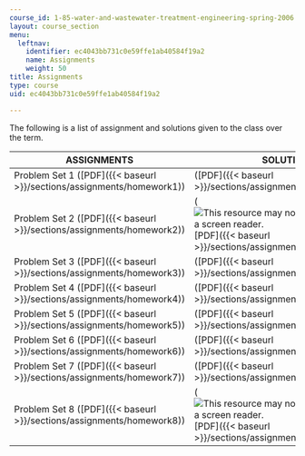 ```yaml
---
course_id: 1-85-water-and-wastewater-treatment-engineering-spring-2006
layout: course_section
menu:
  leftnav:
    identifier: ec4043bb731c0e59ffe1ab40584f19a2
    name: Assignments
    weight: 50
title: Assignments
type: course
uid: ec4043bb731c0e59ffe1ab40584f19a2

---
```


The following is a list of assignment and solutions given to the class over the term.

| ASSIGNMENTS | SOLUTIONS |
| --- | --- |
| Problem Set 1 ([PDF]({{< baseurl >}}/sections/assignments/homework1)) | ([PDF]({{< baseurl >}}/sections/assignments/homework1soln)) |
| Problem Set 2 ([PDF]({{< baseurl >}}/sections/assignments/homework2)) | (![This resource may not render correctly in a screen reader.](/images/inacessible.gif)[PDF]({{< baseurl >}}/sections/assignments/homework2soln)) |
| Problem Set 3 ([PDF]({{< baseurl >}}/sections/assignments/homework3)) | ([PDF]({{< baseurl >}}/sections/assignments/homework3soln)) |
| Problem Set 4 ([PDF]({{< baseurl >}}/sections/assignments/homework4)) | ([PDF]({{< baseurl >}}/sections/assignments/homework4soln)) |
| Problem Set 5 ([PDF]({{< baseurl >}}/sections/assignments/homework5)) | ([PDF]({{< baseurl >}}/sections/assignments/homework5soln)) |
| Problem Set 6 ([PDF]({{< baseurl >}}/sections/assignments/homework6)) | ([PDF]({{< baseurl >}}/sections/assignments/homework6soln)) |
| Problem Set 7 ([PDF]({{< baseurl >}}/sections/assignments/homework7)) | ([PDF]({{< baseurl >}}/sections/assignments/homework7soln)) |
| Problem Set 8 ([PDF]({{< baseurl >}}/sections/assignments/homework8)) | (![This resource may not render correctly in a screen reader.](/images/inacessible.gif)[PDF]({{< baseurl >}}/sections/assignments/homework8soln))